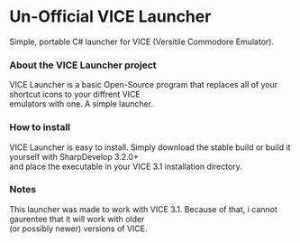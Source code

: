 # Un-Official VICE Launcher
Simple, portable C# launcher for VICE (Versitile Commodore Emulator).  

### About the VICE Launcher project
VICE Launcher is a basic Open-Source program that replaces all of your shortcut icons to your diffrent VICE  
emulators with one. A simple launcher.  

### How to install
VICE Launcher is easy to install. Simply download the stable build or build it yourself with SharpDevelop 3.2.0+  
and place the executable in your VICE 3.1 installation directory.  

### Notes
This launcher was made to work with VICE 3.1. Because of that, i cannot gaurentee that it will work with older  
(or possibly newer) versions of VICE.